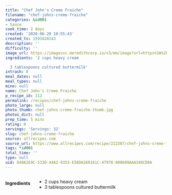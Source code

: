 ```yaml
---
title: "Chef John's Creme Fraiche"
filename: "chef-johns-creme-fraiche"
categories: &id001
- Sauce
cook_time: 2 days
created: '2020-06-29 10:55:43'
created_ts: 1593428143
description: ''
difficulty: ''
image_url: https://imagesvc.meredithcorp.io/v3/mm/image?url=https%3A%2F%2Fimages.media-allrecipes.com%2Fuserphotos%2F4226774.jpg&w=568&h=380&c=sc&poi=face&q=85
ingredients: '2 cups heavy cream

  3 tablespoons cultured buttermilk'
intrash: 0
meal_dates: null
meal_types: null
mine: null
name: Chef John's Creme Fraiche
p_recipe_id: 212
permalink: /recipes/chef-johns-creme-fraiche
photo_large: null
photo_thumb: chef-johns-creme-fraiche-thumb.jpg
photos_dict: null
prep_time: 5 mins
rating: 0
servings: 'Servings: 32'
slug: chef-johns-creme-fraiche
source: allrecipes.com
source_url: https://www.allrecipes.com/recipe/222387/chef-johns-creme-fraiche/
tags: *id001
total_time: ''
type: null
uid: D4862E9C-533D-44A2-9353-E56DA169161C-47978-000609AAA346CD0A
---
```

<div class="large-8 medium-7 columns" id="writeup">	</div><!-- #writeup -->
</div><!-- #row-one -->
<div class="row" id="row-two">	<div class="medium-4 small-5 columns" id="ingredients"><h4>Ingredients</h4><div class="box box-ingredients content"><ul>
<li>2 cups heavy cream</li>
<li>3 tablespoons cultured buttermilk</li>
</ul>
</div>	</div>	<div class="medium-6 small-7 columns" id="directions">	</div>